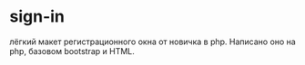 # sign-in
лёгкий макет регистрационного окна от новичка в php. Написано оно на php, базовом bootstrap и HTML. 
